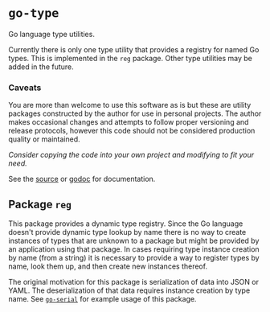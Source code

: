# `go-type`

Go language type utilities.

Currently there is only one type utility that provides a registry for named Go types.
This is implemented in the `reg` package.
Other type utilities may be added in the future.

### Caveats

You are more than welcome to use this software as is but these are
utility packages constructed by the author for use in personal projects.
The author makes occasional changes and attempts to follow proper versioning and release protocols,
however this code should not be considered production quality or maintained.

*Consider copying the code into your own project and modifying to fit your need.*

See the [source](https://github.com/madkins23/go-type)
or [godoc](https://godoc.org/github.com/madkins23/go-type) for documentation.

## Package `reg`

This package provides a dynamic type registry.
Since the Go language doesn't provide dynamic type lookup by name
there is no way to create instances of types that are unknown to a package
but might be provided by an application using that package.
In cases requiring type instance creation by name (from a string)
it is necessary to provide a way to register types by name,
look them up, and then create new instances thereof.

The original motivation for this package is serialization of data
into JSON or YAML.
The deserialization of that data requires instance creation by type name.
See [`go-serial`](https://github.com/madkins23/go-serial)
for example usage of this package.